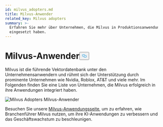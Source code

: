 ```yaml
---
id: milvus_adopters.md
title: Milvus-Anwender
related_key: Milvus adopters
summary: >-
  Erfahren Sie mehr über Unternehmen, die Milvus in Produktionsanwendungen
  eingesetzt haben.
---
```

<h1 id="Milvus-Adopters" class="common-anchor-header">Milvus-Anwender<button data-href="#Milvus-Adopters" class="anchor-icon" translate="no">
      <svg translate="no"
        aria-hidden="true"
        focusable="false"
        height="20"
        version="1.1"
        viewBox="0 0 16 16"
        width="16"
      >
        <path
          fill="#0092E4"
          fill-rule="evenodd"
          d="M4 9h1v1H4c-1.5 0-3-1.69-3-3.5S2.55 3 4 3h4c1.45 0 3 1.69 3 3.5 0 1.41-.91 2.72-2 3.25V8.59c.58-.45 1-1.27 1-2.09C10 5.22 8.98 4 8 4H4c-.98 0-2 1.22-2 2.5S3 9 4 9zm9-3h-1v1h1c1 0 2 1.22 2 2.5S13.98 12 13 12H9c-.98 0-2-1.22-2-2.5 0-.83.42-1.64 1-2.09V6.25c-1.09.53-2 1.84-2 3.25C6 11.31 7.55 13 9 13h4c1.45 0 3-1.69 3-3.5S14.5 6 13 6z"
        ></path>
      </svg>
    </button></h1><p>Milvus ist die führende Vektordatenbank unter den Unternehmensanwendern und rühmt sich der Unterstützung durch prominente Unternehmen wie Nvidia, Roblox, AT&amp;T und viele mehr. Im Folgenden finden Sie eine Liste von Unternehmen, die Milvus erfolgreich in ihre Anwendungen integriert haben.</p>
<p>
  
   <span class="img-wrapper"> <img translate="no" src="/docs/v2.6.x/assets/milvus-adopters.png" alt="Milvus Adopters" class="doc-image" id="milvus-adopters" />
   </span> <span class="img-wrapper"> <span>Milvus-Anwender</span> </span></p>
<p>Besuchen Sie unsere <a href="https://milvus.io/use-cases">Milvus-Anwendungsseite</a>, um zu erfahren, wie Branchenführer Milvus nutzen, um ihre KI-Anwendungen zu verbessern und das Geschäftswachstum zu beschleunigen.</p>
